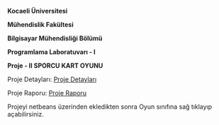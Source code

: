 **Kocaeli Üniversitesi**

**Mühendislik Fakültesi**

**Bilgisayar Mühendisliği Bölümü**

**Programlama Laboratuvarı - I**

**Proje - II SPORCU KART OYUNU**

Proje Detayları: [Proje Detayları](https://github.com/emresevindik00/sporcu-kart-oyunu/blob/main/D%C3%B6k%C3%BCmanlar/prolabII-proje2.pdf)

Proje Raporu: [Proje Raporu](https://github.com/emresevindik00/sporcu-kart-oyunu/blob/main/D%C3%B6k%C3%BCmanlar/SPORCU%20KART%20OYUNU.pdf)

Projeyi netbeans üzerinden ekledikten sonra Oyun sınıfına sağ tıklayıp açabilirsiniz.


